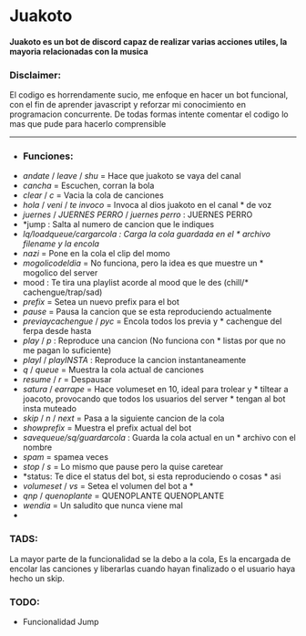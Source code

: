 # Juakoto

#### Juakoto es un bot de discord capaz de realizar varias acciones utiles, la mayoria relacionadas con la musica

### Disclaimer: 
El codigo es horrendamente sucio, me enfoque en hacer un bot funcional, con el fin de aprender javascript y reforzar mi conocimiento en programacion concurrente. De todas formas intente comentar el codigo lo mas que pude para hacerlo comprensible


---
* ### Funciones:
* *andate* / *leave* / *shu* = Hace que juakoto se vaya del canal  
* *cancha* = Escuchen, corran la bola   
* *clear* / *c* = Vacia la cola de canciones  
* *hola* / *veni* / *te invoco* = Invoca al dios juakoto en el canal * de voz 
* *juernes* / *JUERNES PERRO* / *juernes perro* : JUERNES PERRO 
* *jump <numero> : Salta al numero de cancion que le indiques
* *lq/loadqueue/cargarcola <filename>: Carga la cola guardada en el * archivo filename y la encola*
* *nazi* = Pone en la cola el clip del momo 
* *mogolicodeldia* = No funciona, pero la idea es que muestre un * mogolico del server 
* mood <mood> : Te tira una playlist acorde al mood que le des (chill/* cachengue/trap/sad) 
* *prefix* <prefix> = Setea un nuevo prefix para el bot 
* *pause* = Pausa la cancion que se esta reproduciendo actualmente 
* *previaycachengue* / *pyc* <from> <to> = Encola todos los previa y * cachengue del ferpa desde <from> hasta <to> 
* *play* <song> / *p* <song> : Reproduce una cancion (No funciona con * listas por que no me pagan lo suficiente) 
* *playI* / *playINSTA* : Reproduce la cancion instantaneamente 
* *q* / *queue* = Muestra la cola actual de canciones 
* *resume* / *r* = Despausar 
* *satura* / *earrape* = Hace volumeset en 10, ideal para trolear y * tiltear a joacoto, provocando que todos los usuarios del server * tengan al bot insta muteado 
* *skip* / *n* / *next* = Pasa a la siguiente cancion de la cola 
* *showprefix* = Muestra el prefix actual del bot 
* *savequeue/sq/guardarcola <filename>*: Guarda la cola actual en un * archivo con el nombre <filename>
* *spam* <mensaje> <numero> = spamea <mensaje> <numero> veces 
* *stop* / *s* = Lo mismo que pause pero la quise caretear 
* *status: Te dice el status del bot, si esta reproduciendo o cosas * asi
* *volumeset* <volume> / *vs* <volume> = Setea el volumen del bot a * <volume> 
* *qnp* / *quenoplante* = QUENOPLANTE QUENOPLANTE 
* *wendia* = Un saludito que nunca viene mal
* 
### TADS:
La mayor parte de la funcionalidad se la debo a la cola, Es la encargada de encolar las canciones y liberarlas cuando hayan finalizado o el usuario haya hecho un skip.

### TODO:

* Funcionalidad Jump